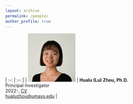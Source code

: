 ```yaml
---
layout: archive
permalink: /people/
author_profile: true
---
```


<style>
table, td, th {
   border: none!important;
   width: auto !important;
}
</style>

| :-: | :-: |
| <img src="/images/hualuzhou.jpg" width='150'/> | **Hualu (Lu) Zhou, Ph.D.** <br/> Principal Investigator  <br/> 2022-, [CV](/files/paper1.pdf) <br/> [hualuzhou@umass.edu](mailto:hualuzhou@umass.edu) |
